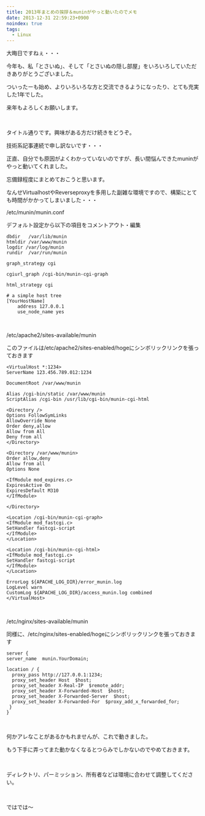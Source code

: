 ```yaml
---
title: 2013年まとめの挨拶＆muninがやっと動いたのでメモ
date: 2013-12-31 22:59:23+0900
noindex: true
tags:
  - Linux
---
```

大晦日ですねぇ・・・

今年も、私「とさいぬ」、そして「とさいぬの隠し部屋」をいろいろしていただきありがとうございました。

ついったーも始め、よりいろいろな方と交流できるようになったり、とても充実した1年でした。

来年もよろしくお願いします。

&nbsp;

タイトル通りです。興味がある方だけ続きをどうぞ。

技術系記事連続で申し訳ないです・・・

<!--more-->

正直、自分でも原因がよくわかっていないのですが、長い間悩んできたmuninがやっと動いてくれました。

忘備録程度にまとめておこうと思います。

なんせVirtualhostやReverseproxyを多用した副雑な環境ですので、構築にとても時間がかかってしまいました・・・

/etc/munin/munin.conf

デフォルト設定から以下の項目をコメントアウト・編集

```
dbdir	/var/lib/munin
htmldir /var/www/munin
logdir /var/log/munin
rundir  /var/run/munin

graph_strategy cgi

cgiurl_graph /cgi-bin/munin-cgi-graph

html_strategy cgi

# a simple host tree
[YourHostName]
    address 127.0.0.1
    use_node_name yes
```

&nbsp;

/etc/apache2/sites-available/munin

このファイルは/etc/apache2/sites-enabled/hogeにシンボリックリンクを張っておきます

```
<VirtualHost *:1234>
ServerName 123.456.789.012:1234

DocumentRoot /var/www/munin

Alias /cgi-bin/static /var/www/munin
ScriptAlias /cgi-bin /usr/lib/cgi-bin/munin-cgi-html

<Directory />
Options FollowSymLinks
AllowOverride None
Order deny,allow
Allow from All
Deny from all
</Directory>

<Directory /var/www/munin>
Order allow,deny
Allow from all
Options None

<IfModule mod_expires.c>
ExpiresActive On
ExpiresDefault M310
</IfModule>

</Directory> 

<Location /cgi-bin/munin-cgi-graph>
<IfModule mod_fastcgi.c>
SetHandler fastcgi-script
</IfModule>
</Location>

<Location /cgi-bin/munin-cgi-html>
<IfModule mod_fastcgi.c>
SetHandler fastcgi-script
</IfModule>
</Location>

ErrorLog ${APACHE_LOG_DIR}/error_munin.log
LogLevel warn
CustomLog ${APACHE_LOG_DIR}/access_munin.log combined
</VirtualHost>
```

&nbsp;

/etc/nginx/sites-available/munin

同様に、/etc/nginx/sites-enabled/hogeにシンボリックリンクを張っておきます

```
server {
server_name  munin.YourDomain;

location / {
  proxy_pass http://127.0.0.1:1234;
  proxy_set_header Host  $host;
  proxy_set_header X-Real-IP  $remote_addr;
  proxy_set_header X-Forwarded-Host  $host;
  proxy_set_header X-Forwarded-Server  $host;
  proxy_set_header X-Forwarded-For  $proxy_add_x_forwarded_for;
 }
}
```

&nbsp;

何かアレなことがあるかもれませんが、これで動きました。

もう下手に弄ってまた動かなくなるとつらみでしかないのでやめておきます。

&nbsp;

ディレクトリ、パーミッション、所有者などは環境に合わせて調整してください。

&nbsp;

ではでは〜
